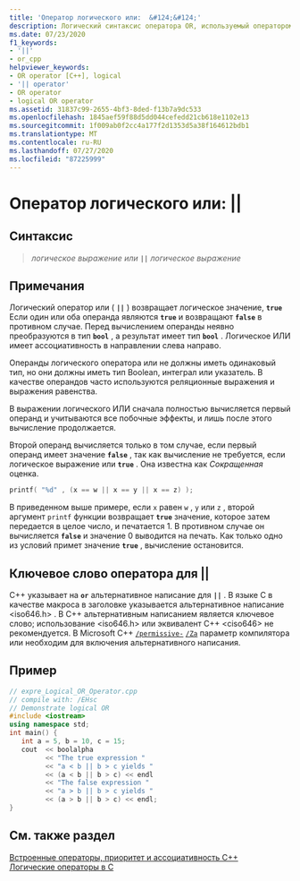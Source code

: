 ```yaml
---
title: 'Оператор логического или:  &#124;&#124;'
description: Логический синтаксис оператора OR, используемый оператором языка C++ Standard или.
ms.date: 07/23/2020
f1_keywords:
- '||'
- or_cpp
helpviewer_keywords:
- OR operator [C++], logical
- '|| operator'
- OR operator
- logical OR operator
ms.assetid: 31837c99-2655-4bf3-8ded-f13b7a9dc533
ms.openlocfilehash: 1845aef59f88d5dd044cefedd21cb618e1102e13
ms.sourcegitcommit: 1f009ab0f2cc4a177f2d1353d5a38f164612bdb1
ms.translationtype: MT
ms.contentlocale: ru-RU
ms.lasthandoff: 07/27/2020
ms.locfileid: "87225999"
---
```

# <a name="logical-or-operator-124124"></a>Оператор логического или:  &#124;&#124;

## <a name="syntax"></a>Синтаксис

> *логическое выражение или* **`||`** *логическое выражение*

## <a name="remarks"></a>Примечания

Логический оператор или ( **`||`** ) возвращает логическое значение, **`true`** Если один или оба операнда являются **`true`** и возвращают **`false`** в противном случае. Перед вычислением операнды неявно преобразуются в тип **`bool`** , а результат имеет тип **`bool`** . Логическое ИЛИ имеет ассоциативность в направлении слева направо.

Операнды логического оператора или не должны иметь одинаковый тип, но они должны иметь тип Boolean, интеграл или указатель. В качестве операндов часто используются реляционные выражения и выражения равенства.

В выражении логического ИЛИ сначала полностью вычисляется первый операнд и учитываются все побочные эффекты, и лишь после этого вычисление продолжается.

Второй операнд вычисляется только в том случае, если первый операнд имеет значение **`false`** , так как вычисление не требуется, если логическое выражение или **`true`** . Она известна как *Сокращенная* оценка.

```cpp
printf( "%d" , (x == w || x == y || x == z) );
```

В приведенном выше примере, если `x` равен `w` , `y` или `z` , второй аргумент `printf` функции возвращает **`true`** значение, которое затем передается в целое число, и печатается 1. В противном случае он вычисляется **`false`** и значение 0 выводится на печать. Как только одно из условий примет значение **`true`** , вычисление остановится.

## <a name="operator-keyword-for-124124"></a>Ключевое слово оператора для &#124;&#124;

C++ указывает на **`or`** альтернативное написание для **`||`** . В языке C в качестве макроса в заголовке указывается альтернативное написание \<iso646.h> . В C++ альтернативным написанием является ключевое слово; использование \<iso646.h> или эквивалент C++ \<ciso646> не рекомендуется. В Microsoft C++ [`/permissive-`](../build/reference/permissive-standards-conformance.md) [`/Za`](../build/reference/za-ze-disable-language-extensions.md) параметр компилятора или необходим для включения альтернативного написания.

## <a name="example"></a>Пример

```cpp
// expre_Logical_OR_Operator.cpp
// compile with: /EHsc
// Demonstrate logical OR
#include <iostream>
using namespace std;
int main() {
   int a = 5, b = 10, c = 15;
   cout  << boolalpha
         << "The true expression "
         << "a < b || b > c yields "
         << (a < b || b > c) << endl
         << "The false expression "
         << "a > b || b > c yields "
         << (a > b || b > c) << endl;
}
```

## <a name="see-also"></a>См. также раздел

[Встроенные операторы, приоритет и ассоциативность C++](cpp-built-in-operators-precedence-and-associativity.md)<br/>
[Логические операторы в C](../c-language/c-logical-operators.md)

